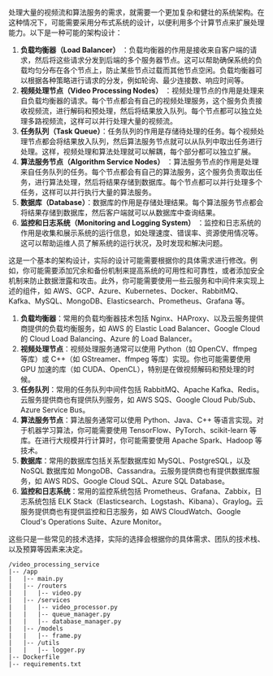 ##    

处理大量的视频流和算法服务的需求，就需要一个更加复杂和健壮的系统架构。在这种情况下，可能需要采用分布式系统的设计，以便利用多个计算节点来扩展处理能力。以下是一种可能的架构设计：

1. **负载均衡器（Load Balancer）**
   ：负载均衡器的作用是接收来自客户端的请求，然后将这些请求分发到后端的多个服务器节点。这可以帮助确保系统的负载均匀分布在各个节点上，防止某些节点过载而其他节点空闲。负载均衡器可以根据各种策略进行请求的分发，例如轮询、最少连接数、响应时间等。
2. **视频处理节点（Video Processing Nodes）**
   ：视频处理节点的作用是处理来自负载均衡器的请求。每个节点都会有自己的视频处理服务，这个服务负责接收视频流，进行解码和预处理，然后将结果放入队列。每个节点都可以独立处理多路视频流，这样可以并行处理大量的视频流。
3. **任务队列（Task Queue）**：任务队列的作用是存储待处理的任务。每个视频处理节点都会将结果放入队列，然后算法服务节点就可以从队列中取出任务进行处理。这样，视频处理和算法处理就可以解耦，每个部分都可以独立扩展。
4. **算法服务节点（Algorithm Service Nodes）**
   ：算法服务节点的作用是处理来自任务队列的任务。每个节点都会有自己的算法服务，这个服务负责取出任务，进行算法处理，然后将结果存储到数据库。每个节点都可以并行处理多个任务，这样可以并行执行大量的算法服务。
5. **数据库（Database）**：数据库的作用是存储处理结果。每个算法服务节点都会将结果存储到数据库，然后客户端就可以从数据库中查询结果。
6. **监控和日志系统（Monitoring and Logging System）**
   ：监控和日志系统的作用是收集和展示系统的运行信息，如处理速度、错误率、资源使用情况等。这可以帮助运维人员了解系统的运行状况，及时发现和解决问题。

这是一个基本的架构设计，实际的设计可能需要根据你的具体需求进行修改。例如，你可能需要添加冗余和备份机制来提高系统的可用性和可靠性，或者添加安全机制来防止数据泄露和攻击。此外，你可能需要使用一些云服务和中间件来实现上述的组件，如
AWS、GCP、Azure、Kubernetes、Docker、RabbitMQ、Kafka、MySQL、MongoDB、Elasticsearch、Prometheus、Grafana 等。

1. **负载均衡器**：常用的负载均衡器技术包括 Nginx、HAProxy、以及云服务提供商提供的负载均衡服务，如 AWS 的 Elastic Load
   Balancer、Google Cloud 的 Cloud Load Balancing、Azure 的 Load Balancer。
2. **视频处理节点**：视频处理服务通常可以使用 Python（如 OpenCV、ffmpeg 等库）或 C++（如 GStreamer、ffmpeg 等库）实现。你也可能需要使用
   GPU 加速的库（如 CUDA、OpenCL），特别是在做视频解码和预处理的时候。
3. **任务队列**：常用的任务队列中间件包括 RabbitMQ、Apache Kafka、Redis。云服务提供商也有提供队列服务，如 AWS SQS、Google
   Cloud Pub/Sub、Azure Service Bus。
4. **算法服务节点**：算法服务通常可以使用 Python、Java、C++ 等语言实现。对于机器学习算法，你可能需要使用
   TensorFlow、PyTorch、scikit-learn 等库。在进行大规模并行计算时，你可能需要使用 Apache Spark、Hadoop 等技术。
5. **数据库**：常用的数据库包括关系型数据库如 MySQL、PostgreSQL，以及 NoSQL 数据库如 MongoDB、Cassandra。云服务提供商也有提供数据库服务，如
   AWS RDS、Google Cloud SQL、Azure SQL Database。
6. **监控和日志系统**：常用的监控系统包括 Prometheus、Grafana、Zabbix，日志系统包括 ELK
   Stack（Elasticsearch、Logstash、Kibana）、Graylog。云服务提供商也有提供监控和日志服务，如 AWS CloudWatch、Google Cloud's
   Operations Suite、Azure Monitor。

这些只是一些常见的技术选择，实际的选择会根据你的具体需求、团队的技术栈、以及预算等因素来决定。

```
/video_processing_service
|-- /app
|   |-- main.py
|   |-- /routers
|   |   |-- video.py
|   |-- /services
|   |   |-- video_processor.py
|   |   |-- queue_manager.py
|   |   |-- database_manager.py
|   |-- /models
|   |   |-- frame.py
|   |-- /utils
|   |   |-- logger.py
|-- Dockerfile
|-- requirements.txt

```

